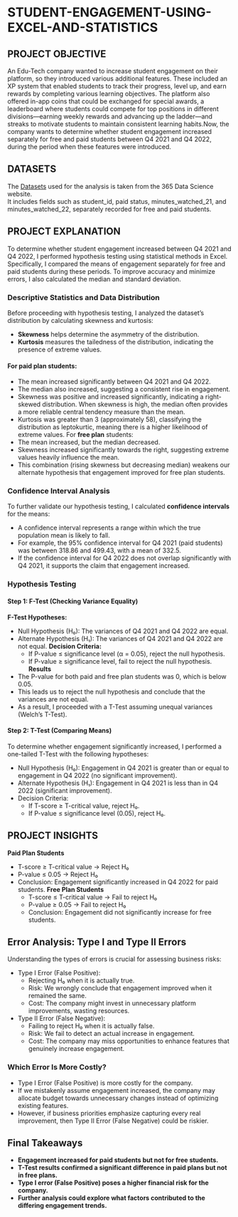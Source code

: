# STUDENT-ENGAGEMENT-USING-EXCEL-AND-STATISTICS
## PROJECT OBJECTIVE
 An Edu-Tech company wanted to increase student engagement on their platform, so they introduced various additional features. These included an XP system that enabled students to track their progress, level up, and earn rewards by completing various learning objectives. The platform also offered in-app coins that could be exchanged for special awards, a leaderboard where students could compete for top positions in different divisions—earning weekly rewards and advancing up the ladder—and streaks to motivate students to maintain consistent learning habits.Now, the company wants to determine whether student engagement increased separately for free and paid students between Q4 2021 and Q4 2022, during the period when these features were introduced.
## DATASETS
The <a href="https://github.com/Jeevan-0198/STUDENT-ENGAGEMENT-USING-EXCEL-AND-STATISTICS/raw/refs/heads/main/Datasets%20for%20Student%20Engagement.xlsx">Datasets</a> used for the analysis is taken from the 365 Data Science website.  
It includes fields such as student_id, paid status, minutes_watched_21, and minutes_watched_22, separately recorded for free and paid students.
## PROJECT EXPLANATION
To determine whether student engagement increased between Q4 2021 and Q4 2022, I performed hypothesis testing using statistical methods in Excel. Specifically, I compared the means of engagement separately for free and paid students during these periods. To improve accuracy and minimize errors, I also calculated the median and standard deviation.  
### Descriptive Statistics and Data Distribution
Before proceeding with hypothesis testing, I analyzed the dataset’s distribution by calculating skewness and kurtosis:
- **Skewness** helps determine the asymmetry of the distribution.
- **Kurtosis** measures the tailedness of the distribution, indicating the presence of extreme values.  
#### For **paid plan** students:
- The mean increased significantly between Q4 2021 and Q4 2022.
- The median also increased, suggesting a consistent rise in engagement.
- Skewness was positive and increased significantly, indicating a right-skewed distribution. When skewness is high, the median often provides a more reliable central 
tendency measure than the mean.
- Kurtosis was greater than 3 (approximately 58), classifying the distribution as leptokurtic, meaning there is a higher likelihood of extreme values.
For **free plan** students:
- The mean increased, but the median decreased.
- Skewness increased significantly towards the right, suggesting extreme values heavily influence the mean.
- This combination (rising skewness but decreasing median) weakens our alternate hypothesis that engagement improved for free plan students.
### Confidence Interval Analysis
To further validate our hypothesis testing, I calculated **confidence intervals** for the means:
- A confidence interval represents a range within which the true population mean is likely to fall.
- For example, the 95% confidence interval for Q4 2021 (paid students) was between 318.86 and 499.43, with a mean of 332.5.
- If the confidence interval for Q4 2022 does not overlap significantly with Q4 2021, it supports the claim that engagement increased.
### Hypothesis Testing
#### Step 1: F-Test (Checking Variance Equality)
**F-Test Hypotheses:**
- Null Hypothesis (H₀): The variances of Q4 2021 and Q4 2022 are equal.
- Alternate Hypothesis (H₁): The variances of Q4 2021 and Q4 2022 are not equal.
**Decision Criteria:**
  - If P-value ≤ significance level (α = 0.05), reject the null hypothesis.
  - If P-value ≥ significance level, fail to reject the null hypothesis.  
**Results**
- The P-value for both paid and free plan students was 0, which is below 0.05.
- This leads us to reject the null hypothesis and conclude that the variances are not equal.
- As a result, I proceeded with a T-Test assuming unequal variances (Welch’s T-Test).  
#### Step 2: T-Test (Comparing Means)
  To determine whether engagement significantly increased, I performed a one-tailed T-Test with the following hypotheses:
   - Null Hypothesis (H₀): Engagement in Q4 2021 is greater than or equal to engagement in Q4 2022 (no significant improvement).
-  Alternate Hypothesis (H₁): Engagement in Q4 2021 is less than in Q4 2022 (significant improvement).
-  Decision Criteria:
    - If T-score ≥ T-critical value, reject H₀.
    - If P-value ≤ significance level (0.05), reject H₀.
 ## PROJECT INSIGHTS
   **Paid Plan Students**
   - T-score ≥ T-critical value → Reject H₀
   - P-value ≤ 0.05 → Reject H₀
   - Conclusion: Engagement significantly increased in Q4 2022 for paid students.
    **Free Plan Students**
     - T-score ≤ T-critical value → Fail to reject H₀
     - P-value ≥ 0.05 → Fail to reject H₀
     - Conclusion: Engagement did not significantly increase for free students.
   ## Error Analysis: Type I and Type II Errors
   Understanding the types of errors is crucial for assessing business risks:
   - Type I Error (False Positive):
       - Rejecting H₀ when it is actually true.
       - Risk: We wrongly conclude that engagement improved when it remained the same.
       - Cost: The company might invest in unnecessary platform improvements, wasting resources.
   - Type II Error (False Negative):
       - Failing to reject H₀ when it is actually false.
       - Risk: We fail to detect an actual increase in engagement.
       - Cost: The company may miss opportunities to enhance features that genuinely increase engagement.
   ###  Which Error Is More Costly?
   - Type I Error (False Positive) is more costly for the company.
   - If we mistakenly assume engagement increased, the company may allocate budget towards unnecessary changes instead of optimizing existing features.
   - However, if business priorities emphasize capturing every real improvement, then Type II Error (False Negative) could be riskier.
 ## Final Takeaways
- **Engagement increased for paid students but not for free students.**
- **T-Test results confirmed a significant difference in paid plans but not in free plans.**
- **Type I error (False Positive) poses a higher financial risk for the company.**
- **Further analysis could explore what factors contributed to the differing engagement trends.**
     
